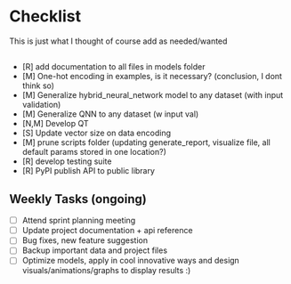 # Checklist
This is just what I thought of course add as needed/wanted

## 
- [R] add documentation to all files in models folder
- [M] One-hot encoding in examples, is it necessary? (conclusion, I dont think so)
- [M] Generalize hybrid_neural_network model to any dataset (with input validation)
- [M] Generalize QNN to any dataset (w input val)
- [N,M] Develop QT 
- [S] Update vector size on data encoding
- [M] prune scripts folder (updating generate_report, visualize file, all default params stored in one location?)
- [R] develop testing suite
- [R] PyPI publish API to public library


## Weekly Tasks (ongoing)
- [ ] Attend sprint planning meeting
- [ ] Update project documentation + api reference
- [ ] Bug fixes, new feature suggestion
- [ ] Backup important data and project files
- [ ] Optimize models, apply in cool innovative ways and design visuals/animations/graphs to display results :)